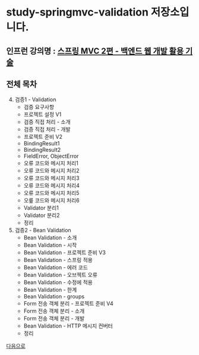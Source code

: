 # study-springmvc-validation 저장소입니다.

## 인프런 강의명 : [스프링 MVC 2편 - 백엔드 웹 개발 활용 기술](https://www.inflearn.com/course/%EC%8A%A4%ED%94%84%EB%A7%81-mvc-2)

## 전체 목차
4. 검증1 - Validation
    - 검증 요구사항
    - 프로젝트 설정 V1
    - 검증 직접 처리 - 소개
    - 검증 직접 처리 - 개발
    - 프로젝트 준비 V2
    - BindingResult1
    - BindingResult2
    - FieldError, ObjectError
    - 오류 코드와 메시지 처리1
    - 오류 코드와 메시지 처리2
    - 오류 코드와 메시지 처리3
    - 오류 코드와 메시지 처리4
    - 오류 코드와 메시지 처리5
    - 오륲 코드와 메시지 처리6
    - Validator 분리1
    - Validator 분리2
    - 정리
5. 검증2 - Bean Validation
    - Bean Validation - 소개
    - Bean Validation - 시작
    - Bean Validation - 프로젝트 준비 V3
    - Bean Validation - 스프링 적용
    - Bean Validation - 에러 코드
    - Bean Validation - 오브젝트 오류
    - Bean Validation - 수정에 적용
    - Bean Validation - 한계
    - Bean Validation - groups
    - Form 전송 객체 분리 - 프로젝트 준비 V4
    - Form 전송 객체 분리 - 소개
    - Form 전송 객체 분리 - 개발
    - Bean Validation - HTTP 메시지 컨버터
    - 정리

[다음으로](https://github.com/heechul90/study-springmvc-login)
